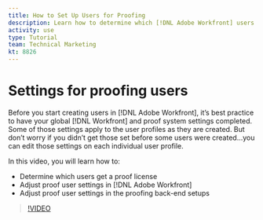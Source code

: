 ```yaml
---
title: How to Set Up Users for Proofing
description: Learn how to determine which [!DNL Adobe Workfront] users get a proofing license, then adjust user settings in both [!DNL Workfront] and the back-end settings.
activity: use
type: Tutorial
team: Technical Marketing
kt: 8826
---
```

# Settings for proofing users

Before you start creating users in [!DNL Adobe Workfront], it’s best practice to have your global [!DNL Workfront] and proof system settings completed. Some of those settings apply to the user profiles as they are created. But don’t worry if you didn’t get those set before some users were created...you can edit those settings on each individual user profile.


In this video, you will learn how to:

* Determine which users get a proof license
* Adjust proof user settings in [!DNL Adobe Workfront]
* Adjust proof user settings in the proofing back-end setups

>[!VIDEO](https://video.tv.adobe.com/v/335126/?quality=12)

<!--
Lean More URLs
-->
